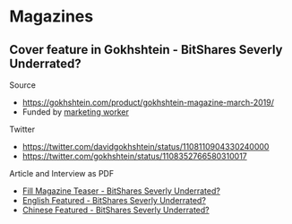 # Magazines

## Cover feature in Gokhshtein - BitShares Severly Underrated?

Source
 - https://gokhshtein.com/product/gokhshtein-magazine-march-2019/
 - Funded by [marketing worker](https://www.bitshares.foundation/workers/2019-02-marketing-interviews-articles-and-visibility)

Twitter
 - https://twitter.com/davidgokhshtein/status/1108110904330240000
 - https://twitter.com/gokhshtein/status/1108352766580310017

Article and Interview as PDF 
 - [Fill Magazine Teaser - BitShares Severly Underrated?](general/en%20-%20BitShares%20Severly%20Underrated%20-%20Gokhshtein.pdf)  
 - [English Featured - BitShares Severly Underrated?](general/en%20-%20BitShares%20Severly%20Underrated%20-%20Gokhshtein.pdf)
 - [Chinese Featured - BitShares Severly Underrated?](general/zh%20-%20Featured%20-%20BitShares%20Severely%20Underrated.pdf)
